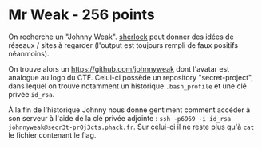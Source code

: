 # Mr Weak - 256 points

On recherche un "Johnny Weak". [sherlock](https://github.com/sherlock-project/sherlock) peut donner des idées de réseaux / sites à regarder (l'output est toujours rempli de faux positifs néanmoins).

On trouve alors un https://github.com/johnnyweak dont l'avatar est analogue au logo du CTF. Celui-ci possède un repository "secret-project", dans lequel on trouve notamment un historique `.bash_profile` et une clé privée `id_rsa`.

À la fin de l'historique Johnny nous donne gentiment comment accéder à son serveur à l'aide de la clé privée adjointe : `ssh -p6969 -i id_rsa johnnyweak@secr3t-pr0j3cts.phack.fr`. Sur celui-ci il ne reste plus qu'à `cat` le fichier contenant le flag.

